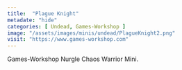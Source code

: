```yaml
---
title:  "Plague Knight"
metadate: "hide"
categories: [ Undead, Games-Workshop ]
image: "/assets/images/minis/undead/PlagueKnight2.png"
visit: "https://www.games-workshop.com"
---
```

Games-Workshop Nurgle Chaos Warrior Mini. 
